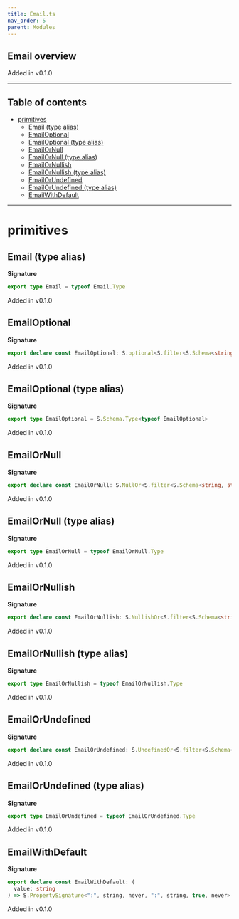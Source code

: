 ```yaml
---
title: Email.ts
nav_order: 5
parent: Modules
---
```


## Email overview

Added in v0.1.0

---

<h2 class="text-delta">Table of contents</h2>

- [primitives](#primitives)
  - [Email (type alias)](#email-type-alias)
  - [EmailOptional](#emailoptional)
  - [EmailOptional (type alias)](#emailoptional-type-alias)
  - [EmailOrNull](#emailornull)
  - [EmailOrNull (type alias)](#emailornull-type-alias)
  - [EmailOrNullish](#emailornullish)
  - [EmailOrNullish (type alias)](#emailornullish-type-alias)
  - [EmailOrUndefined](#emailorundefined)
  - [EmailOrUndefined (type alias)](#emailorundefined-type-alias)
  - [EmailWithDefault](#emailwithdefault)

---

# primitives

## Email (type alias)

**Signature**

```ts
export type Email = typeof Email.Type
```

Added in v0.1.0

## EmailOptional

**Signature**

```ts
export declare const EmailOptional: S.optional<S.filter<S.Schema<string, string, never>>>
```

Added in v0.1.0

## EmailOptional (type alias)

**Signature**

```ts
export type EmailOptional = S.Schema.Type<typeof EmailOptional>
```

Added in v0.1.0

## EmailOrNull

**Signature**

```ts
export declare const EmailOrNull: S.NullOr<S.filter<S.Schema<string, string, never>>>
```

Added in v0.1.0

## EmailOrNull (type alias)

**Signature**

```ts
export type EmailOrNull = typeof EmailOrNull.Type
```

Added in v0.1.0

## EmailOrNullish

**Signature**

```ts
export declare const EmailOrNullish: S.NullishOr<S.filter<S.Schema<string, string, never>>>
```

Added in v0.1.0

## EmailOrNullish (type alias)

**Signature**

```ts
export type EmailOrNullish = typeof EmailOrNullish.Type
```

Added in v0.1.0

## EmailOrUndefined

**Signature**

```ts
export declare const EmailOrUndefined: S.UndefinedOr<S.filter<S.Schema<string, string, never>>>
```

Added in v0.1.0

## EmailOrUndefined (type alias)

**Signature**

```ts
export type EmailOrUndefined = typeof EmailOrUndefined.Type
```

Added in v0.1.0

## EmailWithDefault

**Signature**

```ts
export declare const EmailWithDefault: (
  value: string
) => S.PropertySignature<":", string, never, ":", string, true, never>
```

Added in v0.1.0
